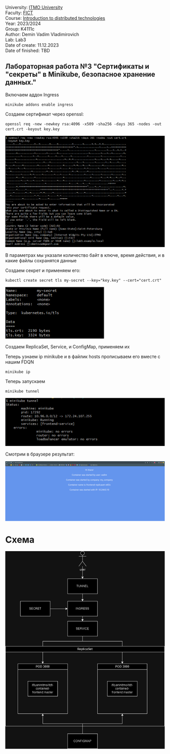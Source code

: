 University: [ITMO University](https://itmo.ru/ru/) \
Faculty: [FICT](https://fict.itmo.ru) \
Course: [Introduction to distributed technologies](https://github.com/itmo-ict-faculty/introduction-to-distributed-technologies) \
Year: 2023/2024 \
Group: K4111c \
Author: Demin Vadim Vladimirovich \
Lab: Lab3 \
Date of create: 11.12.2023 \
Date of finished: TBD



## Лабораторная работа №3 "Сертификаты и "секреты" в Minikube, безопасное хранение данных."

Включаем аддон Ingress

```
minikube addons enable ingress
```

Создаем сертификат через openssl:

```
openssl req -new -newkey rsa:4096 -x509 -sha256 -days 365 -nodes -out cert.crt -keyout key.key
```
![](./pics/create.png)

В параметрах мы указали количество байт в ключе, время действия, и в какие файлы сохранятся данные

Создаем секрет и применяем его:
```
kubectl create secret tls my-secret --key="key.key" --cert="cert.crt"
```

![](./pics/secret.png)

Создаем ReplicaSet, Service, и ConfigMap, применяем их

Теперь узнаем ip minikube и в файлик hosts прописываем его вместе с нашим FDQN
```
minikube ip
```

Теперь запускаем

```
minikube tunnel
```
![](./pics/tunnel.png)

Смотрим в браузере результат:

![](./pics/final.png)

# Схема


![](./pics/lab3.drawio.png)